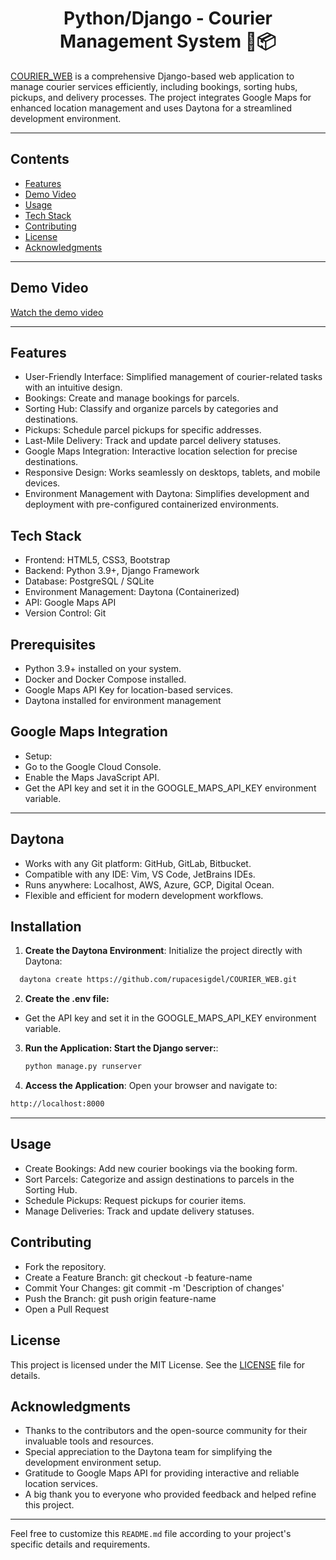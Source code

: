<h1 align="center" >
  Python/Django - Courier Management System 🚚📦
</h1>

[COURIER_WEB](https://github.com/rupacesigdel/COURIER_WEB.git) is a  comprehensive Django-based web application to manage courier services efficiently, including bookings, sorting hubs, pickups, and delivery processes. The project integrates Google Maps for enhanced location management and uses Daytona for a streamlined development environment.

---

## Contents
- [Features](#features)
- [Demo Video](#demo-video)
- [Usage](#usage)
- [Tech Stack](#tech-stack)
- [Contributing](#contributing)
- [License](#license)
- [Acknowledgments](#acknowledgments)

---

## Demo Video
[Watch the demo video](https://github.com/user-attachments/assets/9f5d865a-2582-49c8-a07b-02e896bcfff1)

---
## Features
- User-Friendly Interface: Simplified management of courier-related tasks with an intuitive design.
- Bookings: Create and manage bookings for parcels.
- Sorting Hub: Classify and organize parcels by categories and destinations.
- Pickups: Schedule parcel pickups for specific addresses.
- Last-Mile Delivery: Track and update parcel delivery statuses.
- Google Maps Integration: Interactive location selection for precise destinations.
- Responsive Design: Works seamlessly on desktops, tablets, and mobile devices.
- Environment Management with Daytona: Simplifies development and deployment with pre-configured containerized environments.

## Tech Stack
- Frontend: HTML5, CSS3, Bootstrap
- Backend: Python 3.9+, Django Framework
- Database: PostgreSQL / SQLite
- Environment Management: Daytona (Containerized)
- API: Google Maps API
- Version Control: Git


## Prerequisites
- Python 3.9+ installed on your system.
- Docker and Docker Compose installed.
- Google Maps API Key for location-based services.
- Daytona installed for environment management

## Google Maps Integration
- Setup:
- Go to the Google Cloud Console.
- Enable the Maps JavaScript API.
- Get the API key and set it in the GOOGLE_MAPS_API_KEY environment variable.

---

## Daytona
- Works with any Git platform: GitHub, GitLab, Bitbucket.
- Compatible with any IDE: Vim, VS Code, JetBrains IDEs.
- Runs anywhere: Localhost, AWS, Azure, GCP, Digital Ocean.
- Flexible and efficient for modern development workflows.

## Installation

1. **Create the Daytona Environment**:
Initialize the project directly with Daytona:
  ```sh
    daytona create https://github.com/rupacesigdel/COURIER_WEB.git
  ```
2. **Create the .env file:**
- Get the API key and set it in the GOOGLE_MAPS_API_KEY environment variable.

3. **Run the Application: Start the Django server:**:
   ```sh
   python manage.py runserver
   ```
4. **Access the Application**:
Open your browser and navigate to:
```sh
http://localhost:8000
```

---


## Usage
- Create Bookings: Add new courier bookings via the booking form.
- Sort Parcels: Categorize and assign destinations to parcels in the Sorting Hub.
- Schedule Pickups: Request pickups for courier items.
- Manage Deliveries: Track and update delivery statuses.

## Contributing
- Fork the repository.
- Create a Feature Branch: git checkout -b feature-name
- Commit Your Changes: git commit -m 'Description of changes'
- Push the Branch: git push origin feature-name
- Open a Pull Request

## License
This project is licensed under the MIT License. See the [LICENSE](LICENSE) file for details.

## Acknowledgments
- Thanks to the contributors and the open-source community for their invaluable tools and resources.
- Special appreciation to the Daytona team for simplifying the development environment setup.
- Gratitude to Google Maps API for providing interactive and reliable location services.
- A big thank you to everyone who provided feedback and helped refine this project.

---

Feel free to customize this `README.md` file according to your project's specific details and requirements.

